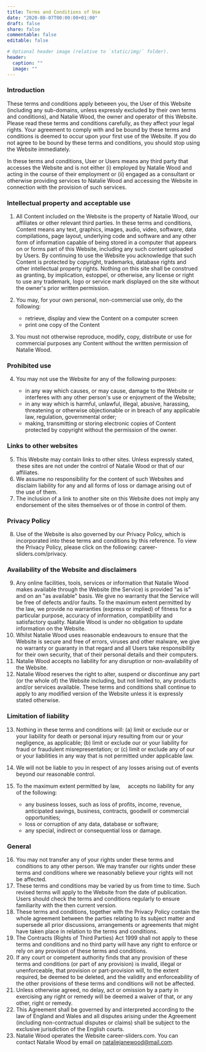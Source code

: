 ```yaml
---
title: Terms and Conditions of Use
date: "2020-08-07T00:00:00+01:00"
draft: false
share: false
commentable: false
editable: false

# Optional header image (relative to `static/img/` folder).
header:
  caption: ""
  image: ""
---
```


### Introduction

These terms and conditions apply between you, the User of this Website (including any sub-domains, unless expressly excluded by their own terms and conditions), and Natalie Wood, the owner and operator of this Website. Please read these terms and conditions carefully, as they affect your legal rights. Your agreement to comply with and be bound by these terms and conditions is deemed to occur upon your first use of the Website. If you do not agree to be bound by these terms and conditions, you should stop using the Website immediately.

In these terms and conditions, User or Users means any third party that accesses the Website and is not either (i) employed by Natalie Wood and acting in the course of their employment or (ii) engaged as a consultant or otherwise providing services to Natalie Wood and accessing the Website in connection with the provision of such services.

### Intellectual property and acceptable use

1. All Content included on the Website is the property of Natalie Wood, our affiliates or other relevant third parties. In these terms and conditions, Content means any text, graphics, images, audio, video, software, data compilations, page layout, underlying code and software and any other form of information capable of being stored in a computer that appears on or forms part of this Website, including any such content uploaded by Users. By continuing to use the Website you acknowledge that such Content is protected by copyright, trademarks, database rights and other intellectual property rights. Nothing on this site shall be construed as granting, by implication, estoppel, or otherwise, any license or right to use any trademark, logo or service mark displayed on the site without the owner's prior written permission.

2. You may, for your own personal, non-commercial use only, do the following:
    * retrieve, display and view the Content on a computer screen
    * print one copy of the Content

3. You must not otherwise reproduce, modify, copy, distribute or use for commercial purposes any Content without the written permission of Natalie Wood. 

### Prohibited use

4. You may not use the Website for any of the following purposes:

    * in any way which causes, or may cause, damage to the Website or interferes with any other person's use or enjoyment of the Website;
    * in any way which is harmful, unlawful, illegal, abusive, harassing, threatening or otherwise objectionable or in breach of any applicable law, regulation, governmental order;
    * making, transmitting or storing electronic copies of Content protected by copyright without the permission of the owner.

### Links to other websites

5. This Website may contain links to other sites. Unless expressly stated, these sites are not under the control of Natalie Wood or that of our affiliates.
6. We assume no responsibility for the content of such Websites and disclaim liability for any and all forms of loss or damage arising out of the use of them.
7. The inclusion of a link to another site on this Website does not imply any endorsement of the sites themselves or of those in control of them.

### Privacy Policy

8. Use of the Website is also governed by our Privacy Policy, which is incorporated into these terms and conditions by this reference. To view the Privacy Policy, please click on the following: career-sliders.com/privacy.

### Availability of the Website and disclaimers

9. Any online facilities, tools, services or information that Natalie Wood makes available through the Website (the Service) is provided "as is" and on an "as available" basis. We give no warranty that the Service will be free of defects and/or faults. To the maximum extent permitted by the law, we provide no warranties (express or implied) of fitness for a particular purpose, accuracy of information, compatibility and satisfactory quality. Natalie Wood is under no obligation to update information on the Website.
10. Whilst Natalie Wood uses reasonable endeavours to ensure that the Website is secure and free of errors, viruses and other malware, we give no warranty or guaranty in that regard and all Users take responsibility for their own security, that of their personal details and their computers.
11. Natalie Wood accepts no liability for any disruption or non-availability of the Website.
12. Natalie Wood reserves the right to alter, suspend or discontinue any part (or the whole of) the Website including, but not limited to, any products and/or services available. These terms and conditions shall continue to apply to any modified version of the Website unless it is expressly stated otherwise.

### Limitation of liability

13. Nothing in these terms and conditions will: (a) limit or exclude our or your liability for death or personal injury resulting from our or your negligence, as applicable; (b) limit or exclude our or your liability for fraud or fraudulent misrepresentation; or (c) limit or exclude any of our or your liabilities in any way that is not permitted under applicable law.
14. We will not be liable to you in respect of any losses arising out of events beyond our reasonable control.
15. To the maximum extent permitted by law,     accepts no liability for any of the following:

    * any business losses, such as loss of profits, income, revenue, anticipated savings, business, contracts, goodwill or commercial opportunities;
    * loss or corruption of any data, database or software;
    * any special, indirect or consequential loss or damage.

### General

16. You may not transfer any of your rights under these terms and conditions to any other person. We may transfer our rights under these terms and conditions where we reasonably believe your rights will not be affected.
17. These terms and conditions may be varied by us from time to time. Such revised terms will apply to the Website from the date of publication. Users should check the terms and conditions regularly to ensure familiarity with the then current version.
18. These terms and conditions, together with the Privacy Policy contain the whole agreement between the parties relating to its subject matter and supersede all prior discussions, arrangements or agreements that might have taken place in relation to the terms and conditions.
19. The Contracts (Rights of Third Parties) Act 1999 shall not apply to these terms and conditions and no third party will have any right to enforce or rely on any provision of these terms and conditions.
20. If any court or competent authority finds that any provision of these terms and conditions (or part of any provision) is invalid, illegal or unenforceable, that provision or part-provision will, to the extent required, be deemed to be deleted, and the validity and enforceability of the other provisions of these terms and conditions will not be affected.
21. Unless otherwise agreed, no delay, act or omission by a party in exercising any right or remedy will be deemed a waiver of that, or any other, right or remedy.
22. This Agreement shall be governed by and interpreted according to the law of England and Wales and all disputes arising under the Agreement (including non-contractual disputes or claims) shall be subject to the exclusive jurisdiction of the English courts.
23. Natalie Wood operates the Website career-sliders.com. You can contact Natalie Wood by email on nataliejanewood@mail.com.
